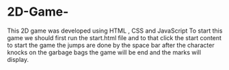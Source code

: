 # 2D-Game-
This 2D game was developed using HTML , CSS and JavaScript
To start this game we should first run the start.html file and to that click the start content to start the game the jumps are done by the space bar after the character knocks on the garbage bags the game will be end and the marks will display.
